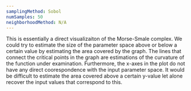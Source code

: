 ```yaml
---
samplingMethod: Sobol
numSamples: 50
neighborhoodMethod: N/A
---
```


This is essentially a direct visualizaiton of the Morse-Smale complex.  We
could try to estimate the size of the parameter space above or below a certain
value by estimating the area covered by the graph.  The lines that connect the
critical points in the graph are estimations of the curvature of the function
under examination. Furthermore, the x-axes in the plot do not have any direct
coorespondence with the input parameter space.  It would be difficult to
estimate the area covered above a certain y-value let alone recover the input
values that correspond to this.

